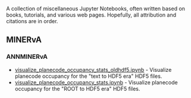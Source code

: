 A collection of miscellaneous Jupyter Notebooks, often written based on books,
tutorials, and various web pages. Hopefully, all attribution and citations are
in order.

## MINERvA 

### ANNMINERvA

* [visualize_planecode_occupancy_stats_oldhdf5.ipynb](visualize_planecode_occupancy_stats_oldhdf5.ipynb) - Visualize planecode occupancy for the "text to HDF5 era" HDF5 files. 
* [visualize_planecode_occupancy_stats.ipynb](visualize_planecode_occupancy_stats.ipynb) - Visualize planecode occupancy for the "ROOT to HDF5 era" HDF5 files.
